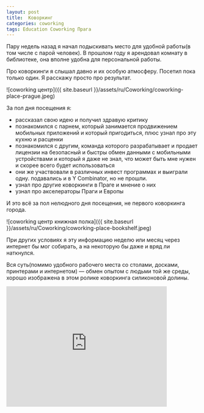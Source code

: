 ```yaml
---
layout: post
title:  Коворкинг
categories: coworking
tags: Education Coworking Прага
---
```


Пару недель назад я начал подыскивать место для удобной работы(в том числе с парой человек). В прошлом году я арендовал комнату в библиотеке, она вполне удобна для персональной работы. 

Про коворкинги я слышал давно и их особую атмосферу. Посетил пока только один. Я расскажу просто про результат.

![coworking центр]({{ site.baseurl }}/assets/ru/Coworking/coworking-place-prague.jpeg)

За пол дня посещения я:

* рассказал свою идею и получил здравую критику
* познакомился с парнем, который занимается продвижением мобильных приложений и который пригодиться, плюс узнал про эту кухню и расценки
* познакомился с другим, команда которого разрабатывает и продает лицензии на безопасный и быстры обмен данными с мобильными устройствами и который я даже не знал, что может быть мне нужен и скорее всего будет использоваться
* они же участвовали в различных инвест программах и выиграли одну. подавались и в Y Combinator, но не прошли.
* узнал про другие коворкинги в Праге и мнение о них
* узнал про акселераторы Праги и Европы

И это всё за пол нелюдного дня посещения, не первого коворкинга города.

![coworking центр книжная полка]({{ site.baseurl }}/assets/ru/Coworking/coworking-place-bookshelf.jpeg)

При других условиях я эту информацию неделю или месяц через интернет бы мог собирать, а на некоторую бы даже и вряд ли наткнулся.

Вся суть(помимо удобного рабочего места со столами, досками, принтерами и интернетом) — обмен опытом с людьми той же среды, хорошо изображена в этом ролике коворкинга силиконовой долины.

<iframe class="shadow" width="420" height="315" src="http://www.youtube.com/embed/mcg2By317ZI" frameborder="0" allowfullscreen></iframe>






